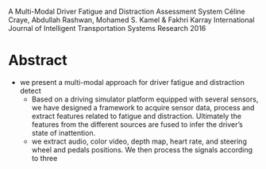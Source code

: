 A Multi-Modal Driver Fatigue and Distraction Assessment System
Céline Craye, Abdullah Rashwan, Mohamed S. Kamel & Fakhri Karray 
International Journal of Intelligent Transportation Systems Research 2016

# Abstract

* we present a multi-modal approach for driver fatigue and distraction detect
  * Based on a driving simulator platform equipped with several sensors, we
    have designed a framework to acquire sensor data, process and extract
    features related to fatigue and distraction. Ultimately the features from
    the different sources are fused to infer the driver’s state of inattention.
  * we extract audio, color video, depth map, heart rate, and steering wheel
    and pedals positions. We then process the signals according to three
